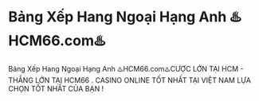 # Bảng Xếp Hang Ngoại Hạng Anh ♨️HCM66.com♨️

Bảng Xếp Hang Ngoại Hạng Anh ♨️HCM66.com♨️CƯỢC LỚN TẠI HCM - THẮNG LỚN TẠI HCM66 . CASINO ONLINE TỐT NHẤT TẠI VIỆT NAM LỰA CHỌN TỐT NHẤT CỦA BẠN !